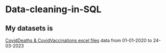 # Data-cleaning-in-SQL


## My datasets is

[CovidDeaths & CovidVaccinations excel files](https://bauniversity-my.sharepoint.com/:f:/g/personal/31909304005_std_bau_edu_jo/EuNyE1vdR3NBjoFQDtWz4T4B-diqOsLDef1-NA9fG88KnQ?e=r98Pqn) 
data from 01-01-2020 to 24-03-2023
